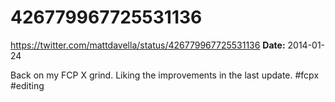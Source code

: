 # 426779967725531136
https://twitter.com/mattdavella/status/426779967725531136
**Date:** 2014-01-24

Back on my FCP X grind. Liking the improvements in the last update. #fcpx #editing
